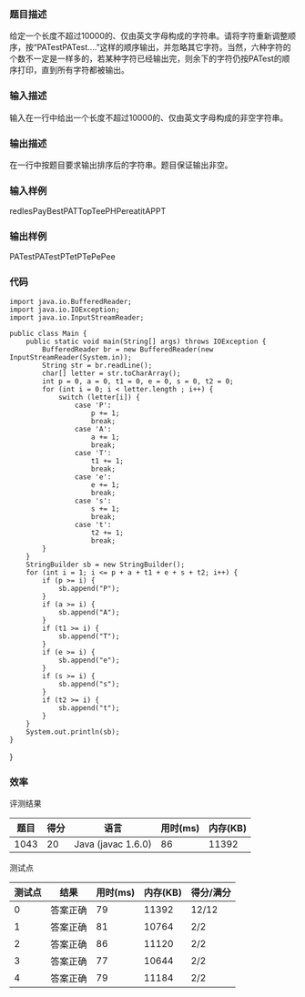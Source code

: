### 题目描述
给定一个长度不超过10000的、仅由英文字母构成的字符串。请将字符重新调整顺序，按“PATestPATest....”这样的顺序输出，并忽略其它字符。当然，六种字符的个数不一定是一样多的，若某种字符已经输出完，则余下的字符仍按PATest的顺序打印，直到所有字符都被输出。

### 输入描述
输入在一行中给出一个长度不超过10000的、仅由英文字母构成的非空字符串。 

### 输出描述
在一行中按题目要求输出排序后的字符串。题目保证输出非空。

### 输入样例

redlesPayBestPATTopTeePHPereatitAPPT

### 输出样例

PATestPATestPTetPTePePee
	
### 代码

    import java.io.BufferedReader;
    import java.io.IOException;
    import java.io.InputStreamReader;
    
    public class Main {
        public static void main(String[] args) throws IOException {
            BufferedReader br = new BufferedReader(new InputStreamReader(System.in));
            String str = br.readLine();
            char[] letter = str.toCharArray();
            int p = 0, a = 0, t1 = 0, e = 0, s = 0, t2 = 0;
            for (int i = 0; i < letter.length ; i++) {
                switch (letter[i]) {
                    case 'P':
                        p += 1;
                        break;
                    case 'A':
                        a += 1;
                        break;
                    case 'T':
                        t1 += 1;
                        break;
                    case 'e':
                        e += 1;
                        break;
                    case 's':
                        s += 1;
                        break;
                    case 't':
                        t2 += 1;
                        break;
            }
        }
        StringBuilder sb = new StringBuilder();
        for (int i = 1; i <= p + a + t1 + e + s + t2; i++) {
            if (p >= i) {
                sb.append("P");
            }
            if (a >= i) {
                sb.append("A");
            }
            if (t1 >= i) {
                sb.append("T");
            }
            if (e >= i) {
                sb.append("e");
            }
            if (s >= i) {
                sb.append("s");
            }
            if (t2 >= i) {
                sb.append("t");
            }
        }
        System.out.println(sb);
    }
}
	
    
### 效率

评测结果

|题目|得分|语言|用时(ms)|内存(KB)|
|-----|-----|-----|-----|-----|
|1043|20|Java (javac 1.6.0)|86|11392|

测试点

|测试点|结果|用时(ms)|内存(KB)|得分/满分|
|-----|-----|-----|-----|-----|
|0|答案正确|79|11392|12/12|
|1|答案正确|81|10764|2/2|
|2|答案正确|86|11120|2/2|
|3|答案正确|77|10644|2/2|
|4|答案正确|79|11184|2/2|
